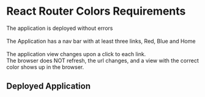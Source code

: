 # React Router Colors Requirements

The application is deployed without errors<br/>
<br/>
The Application has a nav bar with at least three links, Red, Blue and Home<br/>
<br/>
The application view changes upon a click to each link. <br/>
The browser does NOT refresh, the url changes, and a view with the correct color shows up in the browser.<br/>


## Deployed Application

